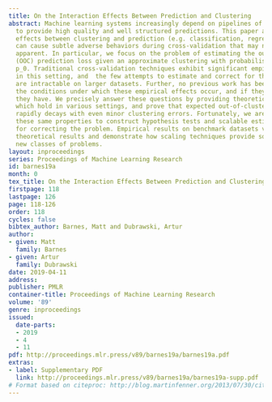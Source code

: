 ```yaml
---
title: On the Interaction Effects Between Prediction and Clustering
abstract: Machine learning systems increasingly depend on pipelines of multiple algorithms
  to provide high quality and well structured predictions. This paper argues interaction
  effects between clustering and prediction (e.g. classification, regression) algorithms
  can cause subtle adverse behaviors during cross-validation that may not be initially
  apparent. In particular, we focus on the problem of estimating the out-of-cluster
  (OOC) prediction loss given an approximate clustering with probabilistic error rate
  p_0. Traditional cross-validation techniques exhibit significant empirical bias
  in this setting, and  the few attempts to estimate and correct for these effects
  are intractable on larger datasets. Further, no previous work has been able to characterize
  the conditions under which these empirical effects occur, and if they do, what properties
  they have. We precisely answer these questions by providing theoretical properties
  which hold in various settings, and prove that expected out-of-cluster loss behavior
  rapidly decays with even minor clustering errors. Fortunately, we are able to leverage
  these same properties to construct hypothesis tests and scalable estimators necessary
  for correcting the problem. Empirical results on benchmark datasets validate our
  theoretical results and demonstrate how scaling techniques provide solutions to
  new classes of problems.
layout: inproceedings
series: Proceedings of Machine Learning Research
id: barnes19a
month: 0
tex_title: On the Interaction Effects Between Prediction and Clustering
firstpage: 118
lastpage: 126
page: 118-126
order: 118
cycles: false
bibtex_author: Barnes, Matt and Dubrawski, Artur
author:
- given: Matt
  family: Barnes
- given: Artur
  family: Dubrawski
date: 2019-04-11
address: 
publisher: PMLR
container-title: Proceedings of Machine Learning Research
volume: '89'
genre: inproceedings
issued:
  date-parts:
  - 2019
  - 4
  - 11
pdf: http://proceedings.mlr.press/v89/barnes19a/barnes19a.pdf
extras:
- label: Supplementary PDF
  link: http://proceedings.mlr.press/v89/barnes19a/barnes19a-supp.pdf
# Format based on citeproc: http://blog.martinfenner.org/2013/07/30/citeproc-yaml-for-bibliographies/
---
```

